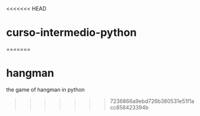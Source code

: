 <<<<<<< HEAD
# curso-intermedio-python
=======
# hangman
the game of hangman in python
>>>>>>> 7236866a9ebd726b380531e51f1acc858423394b
